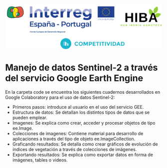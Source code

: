 ![Alt text](https://github.com/hibapoctep/Sentinel-1/blob/cdccd033b77a0267c7f45c745e8e0fd53ecf766b/INTERREG-HIBA.jpg)

# Manejo de datos Sentinel-2 a través del servicio Google Earth Engine

En la carpeta code se encuentra los siguientes cuadernos desarrollados en Google Colaboratory para el uso de datos Sentinel-2:

* Primeros pasos: introduce al usuario en el uso del servicio GEE.
* Estructura de datos: Se detallan los distintos tipos de datos que se pueden emplear.
* Imagenes: Se explica como crear, acceder y procesar objetos de tipo ee.Image.
* Colecciones de imagenes: Contiene material para desarrollo de aplicaciones a través del tipo de objeto ee.ImageCollection.
* Graficando resultados: Se detalla como crear gráficos de evolución de índices de vegetación a través de colecciones de imágenes.
* Exportando resultados: Se explica como exportar datos en forma de imágenes, tables o videos.

